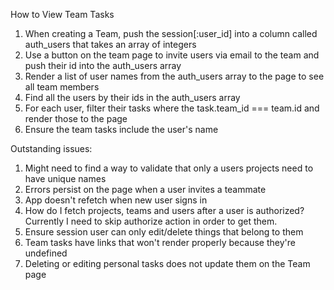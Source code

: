 




How to View Team Tasks
1. When creating a Team, push the session[:user_id] into a column called auth_users that takes an array of integers
2. Use a button on the team page to invite users via email to the team and push their id into the auth_users array
3. Render a list of user names from the auth_users array to the page to see all team members
4. Find all the users by their ids in the auth_users array
5. For each user, filter their tasks where the task.team_id === team.id and render those to the page
6. Ensure the team tasks include the user's name



Outstanding issues:
1. Might need to find a way to validate that only a users projects need to have unique names
2. Errors persist on the page when a user invites a teammate
3. App doesn't refetch when new user signs in
4. How do I fetch projects, teams and users after a user is authorized? Currently I need to skip authorize action in order to get them.
5. Ensure session user can only edit/delete things that belong to them
6. Team tasks have links that won't render properly because they're undefined
7. Deleting or editing personal tasks does not update them on the Team page